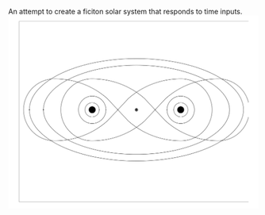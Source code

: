 An attempt to create a ficiton solar system that responds to time inputs.
![Map of solar system](https://github.com/rcmayhew/Planets/blob/master/Images/Base%20drawing-1.png)

